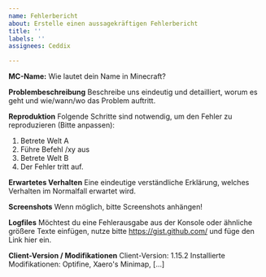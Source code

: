 ```yaml
---
name: Fehlerbericht
about: Erstelle einen aussagekräftigen Fehlerbericht
title: ''
labels: ''
assignees: Ceddix

---
```


**MC-Name:** Wie lautet dein Name in Minecraft?

**Problembeschreibung**
Beschreibe uns eindeutig und detailliert, worum es geht und wie/wann/wo das Problem auftritt.

**Reproduktion**
Folgende Schritte sind notwendig, um den Fehler zu reproduzieren (Bitte anpassen):
1. Betrete Welt A
2. Führe Befehl /xy aus
3. Betrete Welt B
4. Der Fehler tritt auf.

**Erwartetes Verhalten**
Eine eindeutige verständliche Erklärung, welches Verhalten im Normalfall erwartet wird.

**Screenshots**
Wenn möglich, bitte Screenshots anhängen!

**Logfiles**
Möchtest du eine Fehlerausgabe aus der Konsole oder ähnliche größere Texte einfügen,
nutze bitte https://gist.github.com/ und füge den Link hier ein.

**Client-Version / Modifikationen**
Client-Version: 1.15.2
Installierte Modifikationen: Optifine, Xaero's Minimap, [...]

